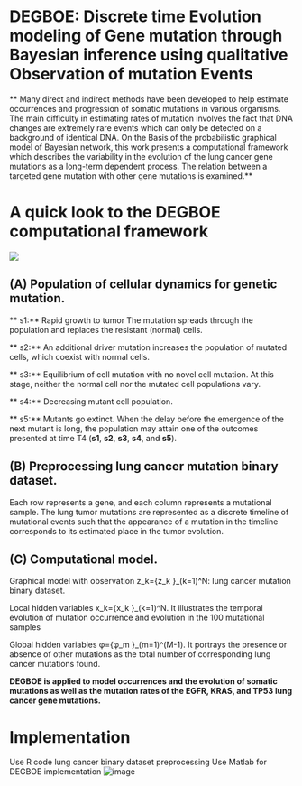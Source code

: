 # DEGBOE: Discrete time Evolution modeling of Gene mutation through Bayesian inference using qualitative Observation of mutation Events

 
** Many direct and indirect methods have been developed to help estimate occurrences and progression of somatic mutations in various organisms. The main difficulty in estimating rates of mutation involves the fact that DNA changes are extremely rare events which can only be detected on a background of identical DNA. On the Basis of the probabilistic graphical model of Bayesian network, this work presents a computational framework which describes the variability in the evolution of the lung cancer gene mutations as a long-term dependent process. The relation between a targeted gene mutation with other gene mutations is examined.**
 

# A quick look to the DEGBOE computational framework
![](graphic/Fig_1.png)


## (A) Population of cellular dynamics for genetic mutation.

** s1:** Rapid growth to tumor
The mutation spreads through the population and replaces the resistant (normal) cells. 

** s2:** An additional driver mutation increases the population of mutated cells, which coexist with normal cells. 

** s3:** Equilibrium of cell mutation with no novel cell mutation. At this stage, neither the normal cell nor the mutated cell populations vary. 

** s4:** Decreasing mutant cell population.

 ** s5:** Mutants go extinct. When the delay before the emergence of the next mutant is long, the population may attain one of the outcomes presented at time T4 (**s1**, **s2**, **s3**, **s4**, and **s5**). 

## (B) Preprocessing lung cancer mutation binary dataset. 

Each row represents a gene, and each column represents a mutational sample. The lung tumor mutations are represented as a discrete timeline of mutational events such that the appearance of a mutation in the timeline corresponds to its estimated place in the tumor evolution.

## (C) Computational model. 

Graphical model with observation z_k={z_k }_(k=1)^N: lung cancer mutation binary dataset.

Local hidden variables x_k={x_k }_(k=1)^N. It illustrates the temporal evolution of mutation occurrence and evolution in the 100 mutational samples

Global hidden variables φ={φ_m }_(m=1)^(M-1). It portrays the presence or absence of other mutations as the total number of corresponding lung cancer mutations found.


**DEGBOE is applied to model occurrences and the evolution of somatic mutations as well as the mutation rates of the EGFR, KRAS, and TP53 lung cancer gene mutations.**

# Implementation
Use R code lung cancer binary dataset preprocessing
Use Matlab for DEGBOE implementation
![image](https://user-images.githubusercontent.com/105561377/168443351-c92c9725-586b-4407-873a-124834e4658b.png)
